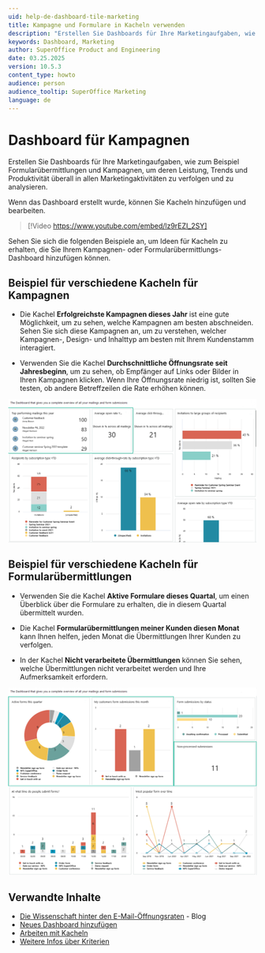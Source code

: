 ```yaml
---
uid: help-de-dashboard-tile-marketing
title: Kampagne und Formulare in Kacheln verwenden
description: "Erstellen Sie Dashboards für Ihre Marketingaufgaben, wie zum Beispiel Formularübermittlungen und Kampagnen, um deren Leistung, Trends und Produktivität überall in allen Marketingaktivitäten zu verfolgen und zu analysieren."
keywords: Dashboard, Marketing
author: SuperOffice Product and Engineering
date: 03.25.2025
version: 10.5.3
content_type: howto
audience: person
audience_tooltip: SuperOffice Marketing
language: de
---
```


# Dashboard für Kampagnen

Erstellen Sie Dashboards für Ihre Marketingaufgaben, wie zum Beispiel Formularübermittlungen und Kampagnen, um deren Leistung, Trends und Produktivität überall in allen Marketingaktivitäten zu verfolgen und zu analysieren.

Wenn das Dashboard erstellt wurde, können Sie Kacheln hinzufügen und bearbeiten.

<!-- markdownlint-disable-next-line MD034 DOCSMD007 -->
> [!Video https://www.youtube.com/embed/lz9rEZI_2SY]

Sehen Sie sich die folgenden Beispiele an, um Ideen für Kacheln zu erhalten, die Sie Ihrem Kampagnen- oder Formularübermittlungs-Dashboard hinzufügen können.

## Beispiel für verschiedene Kacheln für Kampagnen

* Die Kachel **Erfolgreichste Kampagnen dieses Jahr** ist eine gute Möglichkeit, um zu sehen, welche Kampagnen am besten abschneiden. Sehen Sie sich diese Kampagnen an, um zu verstehen, welcher Kampagnen-, Design- und Inhalttyp am besten mit Ihrem Kundenstamm interagiert.

* Verwenden Sie die Kachel **Durchschnittliche Öffnungsrate seit Jahresbeginn**, um zu sehen, ob Empfänger auf Links oder Bilder in Ihren Kampagnen klicken. Wenn Ihre Öffnungsrate niedrig ist, sollten Sie testen, ob andere Betreffzeilen die Rate erhöhen können.

![Das Beispiel zeigt verschiedene Kampagnen-Kacheln, mit denen Sie sich einen Überblick über Ihre Daten verschaffen -screenshot][img1]

## Beispiel für verschiedene Kacheln für Formularübermittlungen

* Verwenden Sie die Kachel **Aktive Formulare dieses Quartal**, um einen Überblick über die Formulare zu erhalten, die in diesem Quartal übermittelt wurden.

* Die Kachel **Formularübermittlungen meiner Kunden diesen Monat** kann Ihnen helfen, jeden Monat die Übermittlungen Ihrer Kunden zu verfolgen.

* In der Kachel **Nicht verarbeitete Übermittlungen** können Sie sehen, welche Übermittlungen nicht verarbeitet werden und Ihre Aufmerksamkeit erfordern.

![Das Beispiel zeigt verschiedene Kacheln für die Formularübermittlung, die Sie verwenden können, um einen Überblick über Ihre Daten zu erhalten -screenshot][img2]

## Verwandte Inhalte

* [Die Wissenschaft hinter den E-Mail-Öffnungsraten][1] - Blog
* [Neues Dashboard hinzufügen][5]
* [Arbeiten mit Kacheln][6]
* [Weitere Infos über Kriterien][2]

<!-- Referenced links -->
[1]: https://www.superoffice.com/blog/email-open-rates/
[2]: ../../search-options/learn/search-criteria.md
[5]: create.md
[6]: working-with-tiles.md

<!-- Referenced images -->
[img1]: ../../../media/loc/en/dashboard/user-mailing-dashboard.png
[img2]: ../../../media/loc/en/dashboard/user-mailing-dashboard-forms.png
